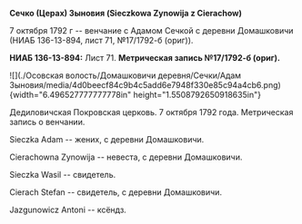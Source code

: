 **Сечко (Церах) Зыновия (Sieczkowa Zynowija z Cierachow)**

7 октября 1792 г -- венчание с Адамом Сечкой с деревни Домашковичи (НИАБ
136-13-894, лист 71, №17/1792-б (ориг)).

**НИАБ 136-13-894:** Лист 71. **Метрическая запись №17/1792-б (ориг).**

![](./Осовская волость/Домашковичи деревня/Сечки/Адам Зыновия/media/4d0beecf84c9b4c5add6e7948f330e85c94a4cb6.png){width="6.496527777777778in"
height="1.5508792650918635in"}

Дедиловичская Покровская церковь. 7 октября 1792 года. Метрическая
запись о венчании.

Sieczka Adam -- жених, с деревни Домашковичи.

Cierachowna Zynowija -- невеста, с деревни Домашковичи.

Sieczka Wasil -- свидетель.

Cierach Stefan -- свидетель, с деревни Домашковичи.

Jazgunowicz Antoni -- ксёндз.
